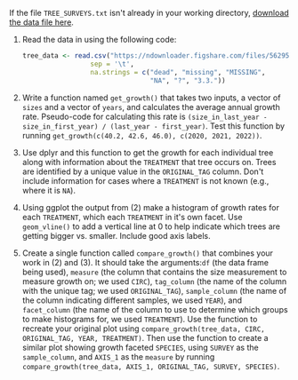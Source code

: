 <!-- ---
layout: exercise
topic: Loops
title: Tree Growth
language: R
--- -->


If the file `TREE_SURVEYS.txt` isn't already in your working directory,
[download the data file here](https://ndownloader.figshare.com/files/5629536).

1. Read the data in using the following code:

    ```r
    tree_data <- read.csv("https://ndownloader.figshare.com/files/5629536",
                     sep = '\t',
                     na.strings = c("dead", "missing", "MISSING",
                                    "NA", "?", "3.3."))
    ```

1. Write a function named `get_growth()` that takes two inputs, a vector of `sizes` and a vector of `years`, and calculates the average annual growth rate. Pseudo-code for calculating this rate is `(size_in_last_year - size_in_first_year) / (last_year - first_year)`. Test this function by running `get_growth(c(40.2, 42.6, 46.0), c(2020, 2021, 2022))`.

2. Use dplyr and this function to get the growth for each individual tree along with information about the `TREATMENT` that tree occurs on. Trees are identified by a unique value in the `ORIGINAL_TAG` column. Don't include information for cases where a `TREATMENT` is not known (e.g., where it is `NA`).

3. Using ggplot the output from (2) make a histogram of growth rates for each `TREATMENT`, which each `TREATMENT` in it's own facet. Use `geom_vline()` to add a vertical line at 0 to help indicate which trees are getting bigger vs. smaller. Include good axis labels.

4. Create a single function called `compare_growth()` that combines your work in (2) and (3). It should take the arguments:`df` (the data frame being used), `measure` (the column that contains the size measurement to measure growth on; we used `CIRC`), `tag_column` (the name of the column with the unique tag; we used `ORIGINAL_TAG`), `sample_column` (the name of the column indicating different samples, we used `YEAR`), and `facet_column` (the name of the column to use to determine which groups to make histograms for, we used `TREATMENT`). Use the function to recreate your original plot using `compare_growth(tree_data, CIRC, ORIGINAL_TAG, YEAR, TREATMENT)`. Then use the function to create a similar plot showing growth faceted `SPECIES`, using `SURVEY` as the `sample_column`, and `AXIS_1` as the `measure` by running `compare_growth(tree_data, AXIS_1, ORIGINAL_TAG, SURVEY, SPECIES)`.
